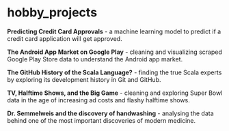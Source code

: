 # hobby_projects
 **Predicting Credit Card Approvals**	-  a machine learning model to predict if a credit card application will get approved.
 
 **The Android App Market on Google Play**	- cleaning and visualizing scraped Google Play Store data to understand the Android app market.
 
 **The GitHub History of the Scala Language?**	- finding the true Scala experts by exploring its development history in Git and GitHub.
 
 **TV, Halftime Shows, and the Big Game**	- cleaning and exploring Super Bowl data in the age of increasing ad costs and flashy halftime shows.
 
**Dr. Semmelweis and the discovery of handwashing**	- analysing the data behind one of the most important discoveries of modern medicine.
